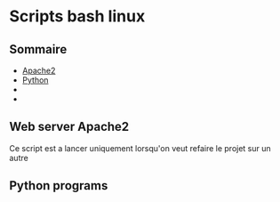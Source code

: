 # Scripts bash linux

## Sommaire

- [Apache2](#web-server-apache2)
- [Python](#python-programs)
- []()
- []()

## Web server Apache2 
Ce script est a lancer uniquement lorsqu'on veut refaire le projet sur un autre

## Python programs
